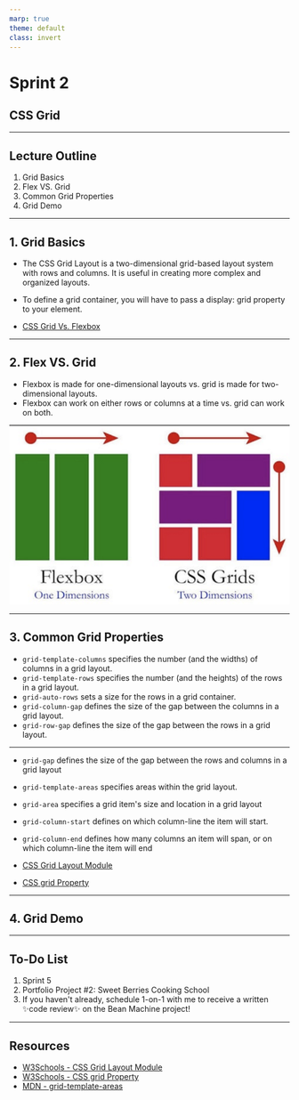 ```yaml
---
marp: true
theme: default
class: invert
---
```


# Sprint 2
## CSS Grid

--- 

## Lecture Outline

1. Grid Basics
2. Flex VS. Grid
3. Common Grid Properties
4. Grid Demo 

---

## 1. Grid Basics

* The CSS Grid Layout is a two-dimensional grid-based layout system with rows and columns. It is useful in creating more complex and organized layouts.

* To define a grid container, you will have to pass a display: grid property to your element.

* [CSS Grid Vs. Flexbox](https://www.simplilearn.com/tutorials/css-tutorial/css-grid-vs-flexbox#:~:text=Flexbox%20is%20made%20for%20one,Grids%20can%20work%20on%20both.)

---

## 2. Flex VS. Grid

* Flexbox is made for one-dimensional layouts vs. grid is made for two-dimensional layouts.
* Flexbox can work on either rows or columns at a time vs. grid can work on both.

![flex_grid](./flex_grid.png)

<!-- To create a grid-like layout by only using flex, you'd have to create multiple flex containers nested under another flex container. Using grid you only need to create 1 container, which makes it suitable for a more complex layout. -->

---

## 3. Common Grid Properties

* `grid-template-columns` specifies the number (and the widths) of columns in a grid layout.
* `grid-template-rows` specifies the number (and the heights) of the rows in a grid layout.
* `grid-auto-rows` sets a size for the rows in a grid container.
* `grid-column-gap` defines the size of the gap between the columns in a grid layout.
* `grid-row-gap` defines the size of the gap between the rows in a grid layout.

---

* `grid-gap` defines the size of the gap between the rows and columns in a grid layout
* `grid-template-areas` specifies areas within the grid layout.
* `grid-area` specifies a grid item's size and location in a grid layout
* `grid-column-start` defines on which column-line the item will start.
* `grid-column-end` defines how many columns an item will span, or on which column-line the item will end

* [CSS Grid Layout Module](https://www.w3schools.com/css/css_grid.asp)
* [CSS grid Property](https://www.w3schools.com/cssref/pr_grid.asp)

---

## 4. Grid Demo

---

## To-Do List
1. Sprint 5
2. Portfolio Project #2: Sweet Berries Cooking School
3. If you haven't already, schedule 1-on-1 with me to receive a written ✨code review✨ on the Bean Machine project! 

---

## Resources
* [W3Schools - CSS Grid Layout Module](https://www.w3schools.com/css/css_grid.asp)
* [W3Schools - CSS grid Property](https://www.w3schools.com/cssref/pr_grid.asp)
* [MDN - grid-template-areas](https://developer.mozilla.org/en-US/docs/Web/CSS/grid-template-areas)

